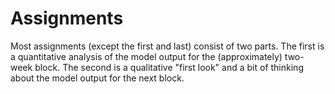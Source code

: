 # Assignments

Most assignments (except the first and last) consist of two parts.  The first
is a quantitative analysis of the model output for the (approximately) two-week
block.  The second is a qualitative "first look" and a bit of thinking about
the model output for the next block.